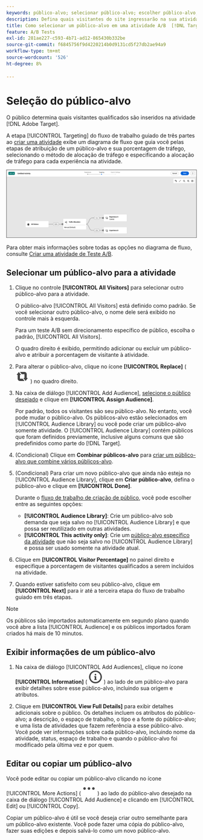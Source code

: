 ```yaml
---
keywords: público-alvo; selecionar público-alvo; escolher público-alvo; Seletores
description: Defina quais visitantes do site ingressarão na sua atividade Adobe [!DNL Target] com base nos critérios de público-alvo.
title: Como selecionar um público-alvo em uma atividade A/B  [!DNL Target] ?
feature: A/B Tests
exl-id: 281ae227-c593-4b71-ad12-865430b332be
source-git-commit: f6845756f9d4220214b0d9131cd5f27db2ae94a9
workflow-type: tm+mt
source-wordcount: '526'
ht-degree: 8%

---
```


# Seleção do público-alvo

O público determina quais visitantes qualificados são inseridos na atividade [!DNL Adobe Target].

A etapa [!UICONTROL Targeting] do fluxo de trabalho guiado de três partes ao [criar uma atividade](/help/main/c-activities/t-test-ab/t-test-create-ab/test-create-ab.md) exibe um diagrama de fluxo que guia você pelas etapas de atribuição de um público-alvo e sua porcentagem de tráfego, selecionando o método de alocação de tráfego e especificando a alocação de tráfego para cada experiência na atividade.

![Etapa de direcionamento de Teste A/B](/help/main/c-activities/t-test-ab/t-test-create-ab/assets/ab_flow-new-ui.png)

Para obter mais informações sobre todas as opções no diagrama de fluxo, consulte [Criar uma atividade de Teste A/B](/help/main/c-activities/t-test-ab/t-test-create-ab/test-create-ab.md).

## Selecionar um público-alvo para a atividade

1. Clique no controle **[!UICONTROL All Visitors]** para selecionar outro público-alvo para a atividade.

   O público-alvo [!UICONTROL All Visitors] está definido como padrão. Se você selecionar outro público-alvo, o nome dele será exibido no controle mais à esquerda.

   Para um teste A/B sem direcionamento específico de público, escolha o padrão, [!UICONTROL All Visitors].

   O quadro direito é exibido, permitindo adicionar ou excluir um público-alvo e atribuir a porcentagem de visitante à atividade.

1. Para alterar o público-alvo, clique no ícone **[!UICONTROL Replace]** ( ![Ícone Substituir](/help/main/assets/icons/Retweet.svg) ) no quadro direito.

1. Na caixa de diálogo [!UICONTROL Add Audience], [selecione o público desejado](/help/main/c-activities/t-test-ab/t-test-create-ab/ab-audience.md) e clique em **[!UICONTROL Assign Audience]**.

   Por padrão, todos os visitantes são seu público-alvo. No entanto, você pode mudar o público-alvo. Os públicos-alvo estão selecionados em [!UICONTROL Audience Library] ou você pode criar um público-alvo somente atividade. O [!UICONTROL Audience Library] contém públicos que foram definidos previamente, inclusive alguns comuns que são predefinidos como parte do [!DNL Target].

1. (Condicional) Clique em **Combinar públicos-alvo** para [criar um público-alvo que combine vários públicos-alvo](/help/main/c-target/combining-multiple-audiences.md).

1. (Condicional) Para criar um novo público-alvo que ainda não esteja no [!UICONTROL Audience Library], clique em **Criar público-alvo**, defina o público-alvo e clique em **[!UICONTROL Done]**.

   Durante o [fluxo de trabalho de criação de público](/help/main/c-target/c-audiences/audiences.md), você pode escolher entre as seguintes opções:

   * **[!UICONTROL Audience Library]**: Crie um público-alvo sob demanda que seja salvo no [!UICONTROL Audience Library] e que possa ser reutilizado em outras atividades.
   * **[!UICONTROL This activity only]**: Crie um [público-alvo específico da atividade](/help/main/c-target/creating-activity-only-audience.md) que não seja salvo no [!UICONTROL Audience Library] e possa ser usado somente na atividade atual.

1. Clique em **[!UICONTROL Visitor Percentage]** no painel direito e especifique a porcentagem de visitantes qualificados a serem incluídos na atividade.

1. Quando estiver satisfeito com seu público-alvo, clique em **[!UICONTROL Next]** para ir até a terceira etapa do fluxo de trabalho guiado em três etapas.

>[!NOTE]
>
>Os públicos são importados automaticamente em segundo plano quando você abre a lista [!UICONTROL Audience] e os públicos importados foram criados há mais de 10 minutos.

## Exibir informações de um público-alvo

1. Na caixa de diálogo [!UICONTROL Add Audiences], clique no ícone **[!UICONTROL Information]** ( ![Ícone de informações](/help/main/assets/icons/InfoOutline.svg) ) ao lado de um público-alvo para exibir detalhes sobre esse público-alvo, incluindo sua origem e atributos.

1. Clique em **[!UICONTROL View Full Details]** para exibir detalhes adicionais sobre o público. Os detalhes incluem os atributos do público-alvo; a descrição, o espaço de trabalho, o tipo e a fonte do público-alvo; e uma lista de atividades que fazem referência a esse público-alvo. Você pode ver informações sobre cada público-alvo, incluindo nome da atividade, status, espaço de trabalho e quando o público-alvo foi modificado pela última vez e por quem.

## Editar ou copiar um público-alvo

Você pode editar ou copiar um público-alvo clicando no ícone [!UICONTROL More Actions] ( ![ícone Mais Ações](/help/main/assets/icons/More.svg) ) ao lado do público-alvo desejado na caixa de diálogo [!UICONTROL Add Audience] e clicando em [!UICONTROL Edit] ou [!UICONTROL Copy].

Copiar um público-alvo é útil se você deseja criar outro semelhante para um público-alvo existente. Você pode fazer uma cópia do público-alvo, fazer suas edições e depois salvá-lo como um novo público-alvo.
